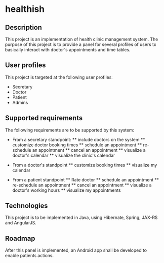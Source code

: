 # healthish

## Description
This project is an implementation of health clinic management system. The purpose of this project is to provide a panel for several profiles of users to basically interact with doctor's appointments and time tables.

## User profiles
This project is targeted at the following user profiles:

* Secretary
* Doctor
* Patient
* Admins

## Supported requirements
The following requirements are to be supported by this system:

* From a secretary standpoint:
** include doctors on the system
** customize doctor booking times
** schedule an appointment
** re-schedule an appointment
** cancel an appointment
** visualize a doctor's calendar
** visualize the clinic's calendar

* From a doctor's standpoint
** customize booking times
** visualize my calendar

* From a patient standpoint
** Rate doctor
** schedule an appointment
** re-schedule an appointment
** cancel an appointment
** visualize a doctor's working hours
** visualize my appointments

## Technologies
This project is to be implemented in Java, using Hibernate, Spring, JAX-RS and AngularJS.

## Roadmap
After this panel is implemented, an Android app shall be developed to enable patients actions.